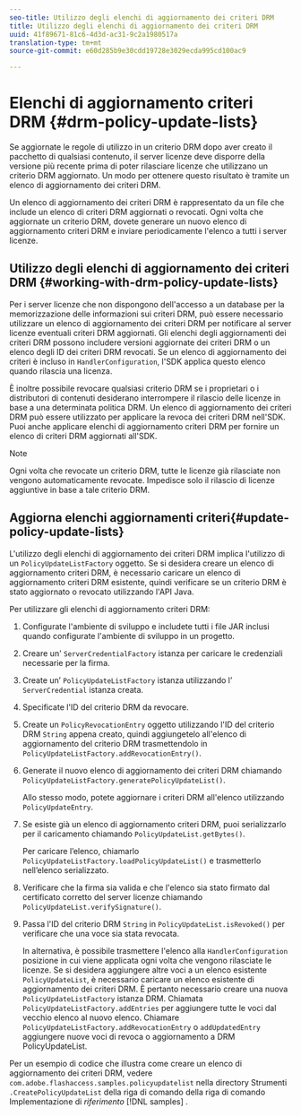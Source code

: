 ```yaml
---
seo-title: Utilizzo degli elenchi di aggiornamento dei criteri DRM
title: Utilizzo degli elenchi di aggiornamento dei criteri DRM
uuid: 41f89671-81c6-4d3d-ac31-9c2a1980517a
translation-type: tm+mt
source-git-commit: e60d285b9e30cdd19728e3029ecda995cd100ac9

---
```



# Elenchi di aggiornamento criteri DRM {#drm-policy-update-lists}

Se aggiornate le regole di utilizzo in un criterio DRM dopo aver creato il pacchetto di qualsiasi contenuto, il server licenze deve disporre della versione più recente prima di poter rilasciare licenze che utilizzano un criterio DRM aggiornato. Un modo per ottenere questo risultato è tramite un elenco di aggiornamento dei criteri DRM.

Un elenco di aggiornamento dei criteri DRM è rappresentato da un file che include un elenco di criteri DRM aggiornati o revocati. Ogni volta che aggiornate un criterio DRM, dovete generare un nuovo elenco di aggiornamento criteri DRM e inviare periodicamente l&#39;elenco a tutti i server licenze.

## Utilizzo degli elenchi di aggiornamento dei criteri DRM {#working-with-drm-policy-update-lists}

Per i server licenze che non dispongono dell&#39;accesso a un database per la memorizzazione delle informazioni sui criteri DRM, può essere necessario utilizzare un elenco di aggiornamento dei criteri DRM per notificare al server licenze eventuali criteri DRM aggiornati. Gli elenchi degli aggiornamenti dei criteri DRM possono includere versioni aggiornate dei criteri DRM o un elenco degli ID dei criteri DRM revocati. Se un elenco di aggiornamento dei criteri è incluso in `HandlerConfiguration`, l&#39;SDK applica questo elenco quando rilascia una licenza.

È inoltre possibile revocare qualsiasi criterio DRM se i proprietari o i distributori di contenuti desiderano interrompere il rilascio delle licenze in base a una determinata politica DRM. Un elenco di aggiornamento dei criteri DRM può essere utilizzato per applicare la revoca dei criteri DRM nell&#39;SDK. Puoi anche applicare elenchi di aggiornamento criteri DRM per fornire un elenco di criteri DRM aggiornati all&#39;SDK.

>[!NOTE]
>
>Ogni volta che revocate un criterio DRM, tutte le licenze già rilasciate non vengono automaticamente revocate. Impedisce solo il rilascio di licenze aggiuntive in base a tale criterio DRM.

## Aggiorna elenchi aggiornamenti criteri{#update-policy-update-lists}

L&#39;utilizzo degli elenchi di aggiornamento dei criteri DRM implica l&#39;utilizzo di un `PolicyUpdateListFactory` oggetto. Se si desidera creare un elenco di aggiornamento criteri DRM, è necessario caricare un elenco di aggiornamento criteri DRM esistente, quindi verificare se un criterio DRM è stato aggiornato o revocato utilizzando l&#39;API Java.

Per utilizzare gli elenchi di aggiornamento criteri DRM:

1. Configurate l&#39;ambiente di sviluppo e includete tutti i file JAR inclusi quando configurate l&#39;ambiente di sviluppo in un progetto.
1. Creare un&#39; `ServerCredentialFactory` istanza per caricare le credenziali necessarie per la firma.
1. Create un’ `PolicyUpdateListFactory` istanza utilizzando l’ `ServerCredential` istanza creata.
1. Specificate l&#39;ID del criterio DRM da revocare.
1. Create un `PolicyRevocationEntry` oggetto utilizzando l&#39;ID del criterio DRM `String` appena creato, quindi aggiungetelo all&#39;elenco di aggiornamento del criterio DRM trasmettendolo in `PolicyUpdateListFactory.addRevocationEntry()`.
1. Generate il nuovo elenco di aggiornamento dei criteri DRM chiamando `PolicyUpdateListFactory.generatePolicyUpdateList()`.

   Allo stesso modo, potete aggiornare i criteri DRM all&#39;elenco utilizzando `PolicyUpdateEntry`.
1. Se esiste già un elenco di aggiornamento criteri DRM, puoi serializzarlo per il caricamento chiamando `PolicyUpdateList.getBytes()`.

   Per caricare l’elenco, chiamarlo `PolicyUpdateListFactory.loadPolicyUpdateList()` e trasmetterlo nell’elenco serializzato.
1. Verificare che la firma sia valida e che l&#39;elenco sia stato firmato dal certificato corretto del server licenze chiamando `PolicyUpdateList.verifySignature()`.
1. Passa l&#39;ID del criterio DRM `String` in `PolicyUpdateList.isRevoked()` per verificare che una voce sia stata revocata.

   In alternativa, è possibile trasmettere l&#39;elenco alla `HandlerConfiguration` posizione in cui viene applicata ogni volta che vengono rilasciate le licenze.
Se si desidera aggiungere altre voci a un elenco esistente `PolicyUpdateList`, è necessario caricare un elenco esistente di aggiornamento dei criteri DRM. È pertanto necessario creare una nuova `PolicyUpdateListFactory` istanza DRM. Chiamata `PolicyUpdateListFactory.addEntries` per aggiungere tutte le voci dal vecchio elenco al nuovo elenco. Chiamare `PolicyUpdateListFactory.addRevocationEntry` o `addUpdatedEntry` aggiungere nuove voci di revoca o aggiornamento a DRM PolicyUpdateList.

Per un esempio di codice che illustra come creare un elenco di aggiornamento dei criteri DRM, vedere `com.adobe.flashaccess.samples.policyupdatelist` nella directory Strumenti `.CreatePolicyUpdateList` della riga di comando della riga di comando Implementazione di *riferimento* [!DNL samples] .
